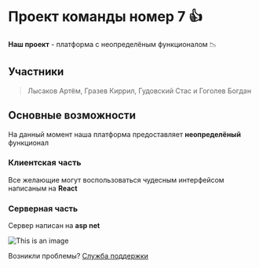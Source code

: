 # Проект команды номер 7 :+1:

**Наш проект** - платформа с неопределёным функционалом 📉

## Участники

> Лысаков Артём, 
> Гразев Киррил, 
> Гудовский Стас и 
> Гоголев Богдан


## Основные возможности

На данный момент наша платформа предоставляет **неопределёный** функционал

### Клиентская часть

Все желающие могут воспользоваться чудесным интерфейсом написаным на **React**

### Серверная часть

Сервер написан на **asp net**

![This is an image](https://static.wikia.nocookie.net/naruto/images/5/50/Team_Kakashi.png/revision/latest?cb=20210214000010&path-prefix=ru)

Возникли проблемы? [Служба поддержки](https://vk.com/zero_it_fan)
